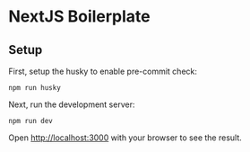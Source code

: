 # NextJS Boilerplate

## Setup

First, setup the husky to enable pre-commit check:

```
npm run husky
```

Next, run the development server:

```
npm run dev
```

Open [http://localhost:3000](http://localhost:3000) with your browser to see the result.
